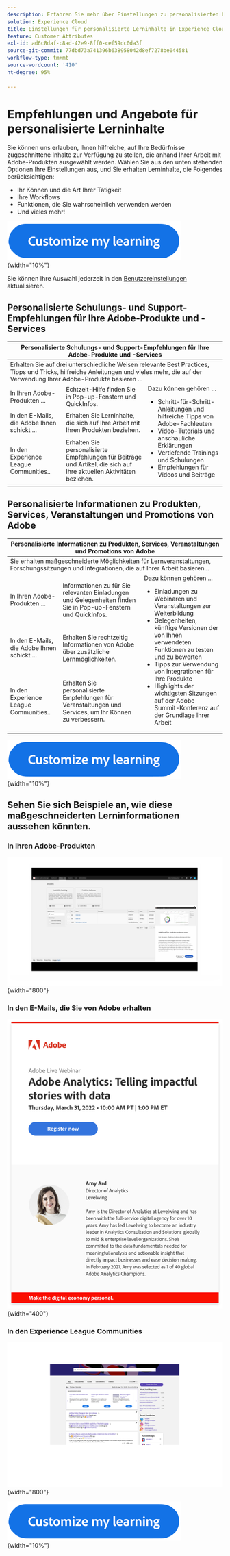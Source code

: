 ```yaml
---
description: Erfahren Sie mehr über Einstellungen zu personalisierten Lerninhalten in Experience Cloud. Auf diese Weise erhalten Kundinnen und Kunden auf der Grundlage ihrer Nutzungsdaten personalisierte Hilfe und Angebote per E-Mail, in ihren Adobe Experience Cloud-Produkten und in den Adobe Experience League Communities.
solution: Experience Cloud
title: Einstellungen für personalisierte Lerninhalte in Experience Cloud
feature: Customer Attributes
exl-id: ad6c8daf-c8ad-42e9-8ff0-cef59dc0da3f
source-git-commit: 77dbd73a741396b638958042d8ef7278be044581
workflow-type: tm+mt
source-wordcount: '410'
ht-degree: 95%

---
```


# Empfehlungen und Angebote für personalisierte Lerninhalte

Sie können uns erlauben, Ihnen hilfreiche, auf Ihre Bedürfnisse zugeschnittene Inhalte zur Verfügung zu stellen, die anhand Ihrer Arbeit mit Adobe-Produkten ausgewählt werden. Wählen Sie aus den unten stehenden Optionen Ihre Einstellungen aus, und Sie erhalten Lerninhalte, die Folgendes berücksichtigen:

* Ihr Können und die Art Ihrer Tätigkeit
* Ihre Workflows
* Funktionen, die Sie wahrscheinlich verwenden werden
* Und vieles mehr!

[![](assets/personalized-learning-customized-learning-button.png)](https://experience.adobe.com/?shell_forceuserconsent=true#/home){width="10%"}


Sie können Ihre Auswahl jederzeit in den [Benutzereinstellungen](https://experience.adobe.com/preferences/) aktualisieren.


## Personalisierte Schulungs- und Support-Empfehlungen für Ihre Adobe-Produkte und -Services

<table>
<thead>
  <tr>
    <th colspan="3">Personalisierte Schulungs- und Support-Empfehlungen für Ihre Adobe-Produkte und -Services</th>
  </tr>
</thead>
<tbody>
  <tr>
    <td colspan="3">Erhalten Sie auf drei unterschiedliche Weisen relevante Best Practices, Tipps und Tricks, hilfreiche Anleitungen und vieles mehr, die auf der Verwendung Ihrer Adobe-Produkte basieren ...</td>
  </tr>
  <tr>
    <td>In Ihren Adobe-Produkten ...<br></td>
    <td>Echtzeit-Hilfe finden Sie in Pop-up-Fenstern und QuickInfos.</td>
    <td rowspan="3">Dazu können gehören ... <ul><li>Schritt-für-Schritt-Anleitungen und hilfreiche Tipps von Adobe-Fachleuten</li> 
    <li>Video-Tutorials und anschauliche Erklärungen</li> 
    <li>Vertiefende Trainings und Schulungen</li> 
    <li>Empfehlungen für Videos und Beiträge</li>
    </ul></td>
  </tr>
  <tr>
    <td>In den E-Mails, die Adobe Ihnen schickt ...</td>
    <td>Erhalten Sie Lerninhalte, die sich auf Ihre Arbeit mit Ihren Produkten beziehen.</td>
  </tr>
  <tr>
    <td>In den Experience League Communities..</td>
    <td>Erhalten Sie personalisierte Empfehlungen für Beiträge und Artikel, die sich auf Ihre aktuellen Aktivitäten beziehen.</td>
  </tr>
</tbody>
</table>


## Personalisierte Informationen zu Produkten, Services, Veranstaltungen und Promotions von Adobe

<table>
<thead>
  <tr>
    <th colspan="3">Personalisierte Informationen zu Produkten, Services, Veranstaltungen und Promotions von Adobe</th>
  </tr>
</thead>
<tbody>
  <tr>
    <td colspan="3">Sie erhalten maßgeschneiderte Möglichkeiten für Lernveranstaltungen, Forschungssitzungen und Integrationen, die auf Ihrer Arbeit basieren...</td>
  </tr>
  <tr>
    <td>In Ihren Adobe-Produkten ...<br></td>
    <td>Informationen zu für Sie relevanten Einladungen und Gelegenheiten finden Sie in Pop-up-Fenstern und QuickInfos.</td>
    <td rowspan="3">Dazu können gehören ... <ul>
    <li>Einladungen zu Webinaren und Veranstaltungen zur Weiterbildung</li> 
    <li>Gelegenheiten, künftige Versionen der von Ihnen verwendeten Funktionen zu testen und zu bewerten</li>
    <li>Tipps zur Verwendung von Integrationen für Ihre Produkte</li> 
    <li>Highlights der wichtigsten Sitzungen auf der Adobe Summit-Konferenz auf der Grundlage Ihrer Arbeit</li>
    </ul></td>
  </tr>
  <tr>
    <td>In den E-Mails, die Adobe Ihnen schickt ...</td>
    <td>Erhalten Sie rechtzeitig Informationen von Adobe über zusätzliche Lernmöglichkeiten.</td>
  </tr>
  <tr>
    <td>In den Experience League Communities..</td>
    <td>Erhalten Sie personalisierte Empfehlungen für Veranstaltungen und Services, um Ihr Können zu verbessern.</td>
  </tr>
</tbody>
</table>


[![](assets/personalized-learning-customized-learning-button.png)](https://experience.adobe.com/?shell_forceuserconsent=true#/home){width="10%"}


## Sehen Sie sich Beispiele an, wie diese maßgeschneiderten Lerninformationen aussehen könnten.


### In Ihren Adobe-Produkten

![](assets/personalized-learning-in-product.gif){width="800"}

### In den E-Mails, die Sie von Adobe erhalten

![](assets/personalized-learning-email.png){width="400"}

### In den Experience League Communities

![](assets/personalized-learning-communities.png){width="800"}

[![](assets/personalized-learning-customized-learning-button.png)](https://experience.adobe.com/?shell_forceuserconsent=true#/home){width="10%"}
